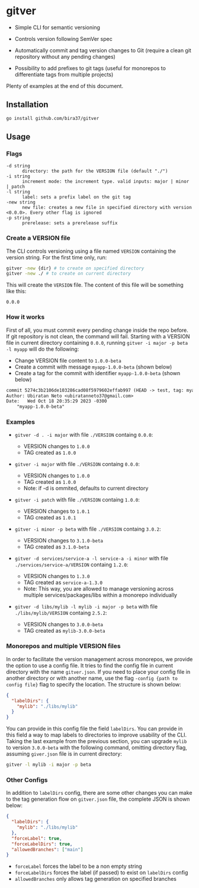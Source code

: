 # gitver

- Simple CLI for semantic versioning

- Controls version following SemVer spec

- Automatically commit and tag version changes to Git (require a clean git repository without any pending changes)

- Possibility to add prefixes to git tags (useful for monorepos to differentiate tags from multiple projects)

Plenty of examples at the end of this document.

## Installation

```sh
go install github.com/bira37/gitver
```

## Usage

### Flags

```
-d string
      directory: the path for the VERSION file (default "./")
-i string
      increment mode: the increment type. valid inputs: major | minor | patch
-l string
      label: sets a prefix label on the git tag
-new string
      new file: creates a new file in specified directory with version <0.0.0>. Every other flag is ignored
-p string
      prerelease: sets a prerelease suffix
```

### Create a VERSION file

The CLI controls versioning using a file named `VERSION` containing the version string. For the first time only, run:

```sh
gitver -new {dir} # to create on specified directory
gitver -new ./ # to create on current directory
```

This will create the `VERSION` file. The content of this file will be something like this:

```
0.0.0
```

### How it works

First of all, you must commit every pending change inside the repo before. If git repository is not clean, the command will fail. Starting with a VERSION file in current directory containing `0.0.0`, running `gitver -i major -p beta -l myapp` will do the following:

- Change VERSION file content to `1.0.0-beta`
- Create a commit with message `myapp-1.0.0-beta` (shown below)
- Create a tag for the commit with identifier `myapp-1.0.0-beta` (shown below)
```txt
commit 5274c3b2106de103286cad08f5979602effab997 (HEAD -> test, tag: myapp-1.0.0-beta)
Author: Ubiratan Neto <ubiratanneto37@gmail.com>
Date:   Wed Oct 18 20:35:29 2023 -0300
    "myapp-1.0.0-beta"
```

### Examples

- `gitver -d . -i major` with file `./VERSION` containg `0.0.0`:
  + VERSION changes to `1.0.0`
  + TAG created as `1.0.0`

- `gitver -i major` with file `./VERSION` containg `0.0.0`:
  + VERSION changes to `1.0.0`
  + TAG created as `1.0.0`
  + Note: if -d is ommited, defaults to current directory

- `gitver -i patch` with file `./VERSION` containg `1.0.0`:
  + VERSION changes to `1.0.1`
  + TAG created as `1.0.1`

- `gitver -i minor -p beta` with file `./VERSION` containg `3.0.2`:
  + VERSION changes to `3.1.0-beta`
  + TAG created as `3.1.0-beta`

- `gitver -d services/service-a -l service-a -i minor` with file `./services/service-a/VERSION` containg `1.2.0`:
  + VERSION changes to `1.3.0`
  + TAG created as `service-a-1.3.0`
  + Note: This way, you are allowed to manage versioning across multiple services/packages/libs within a monorepo individually

- `gitver -d libs/mylib -l mylib -i major -p beta` with file `./libs/mylib/VERSION` containg `2.5.2`:
  + VERSION changes to `3.0.0-beta`
  + TAG created as `mylib-3.0.0-beta`

### Monorepos and multiple VERSION files

In order to facilitate the version management across monorepos, we provide the option to use a config file. It tries to find the config file in current directory with the name `gitver.json`. If you need to place your config file in another directory or with another name, use the flag `-config {path to config file}` flag to specify the location. The structure is shown below:

```json
{
  "labelDirs": {
    "mylib": "./libs/mylib"
  }
}

```

You can provide in this config file the field `labelDirs`. You can provide in this field a way to map labels to directories to improve usability of the CLI. Taking the last example from the previous section, you can upgrade `mylib` to version `3.0.0-beta` with the following command, omitting directory flag, assuming `giver.json` file is in current directory:

```sh
gitver -l mylib -i major -p beta
```

### Other Configs

In addition to `labelDirs` config, there are some other changes you can make to the tag generation flow on `gitver.json` file, the complete JSON is shown below:

```json
{
  "labelDirs": {
    "mylib": "./libs/mylib"
  },
  "forceLabel": true,
  "forceLabelDirs": true,
  "allowedBranches": ["main"]
}

```

- `forceLabel` forces the label to be a non empty string
- `forceLabelDirs` forces the label (if passed) to exist on `labelDirs` config
- `allowedBranches` only allows tag generation on specified branches